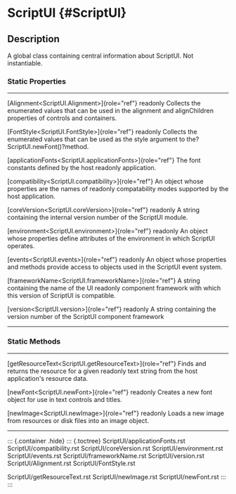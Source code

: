 ScriptUI {#ScriptUI}
========

Description
-----------

A global class containing central information about ScriptUI. Not
instantiable.

### Static Properties

  ------------------------------------------------------------- -----------------------------------------------
  [Alignment\<ScriptUI.Alignment\>]{role="ref"} readonly        Collects the enumerated values that can be used
                                                                in the alignment and alignChildren properties
                                                                of controls and containers.

  [FontStyle\<ScriptUI.FontStyle\>]{role="ref"} readonly        Collects the enumerated values that can be used
                                                                as the style argument to
                                                                the?ScriptUI.newFont()?method.

  [applicationFonts\<ScriptUI.applicationFonts\>]{role="ref"}   The font constants defined by the host
  readonly                                                      application.

  [compatibility\<ScriptUI.compatibility\>]{role="ref"}         An object whose properties are the names of
  readonly                                                      compatability modes supported by the host
                                                                application.

  [coreVersion\<ScriptUI.coreVersion\>]{role="ref"} readonly    A string containing the internal version number
                                                                of the ScriptUI module.

  [environment\<ScriptUI.environment\>]{role="ref"} readonly    An object whose properties define attributes of
                                                                the environment in which ScriptUI operates.

  [events\<ScriptUI.events\>]{role="ref"} readonly              An object whose properties and methods provide
                                                                access to objects used in the ScriptUI event
                                                                system.

  [frameworkName\<ScriptUI.frameworkName\>]{role="ref"}         A string containing the name of the UI
  readonly                                                      component framework with which this version of
                                                                ScriptUI is compatible.

  [version\<ScriptUI.version\>]{role="ref"} readonly            A string containing the version number of the
                                                                ScriptUI component framework
  ------------------------------------------------------------- -----------------------------------------------

### Static Methods

  ----------------------------------------------------------- --------------------------------------------
  [getResourceText\<ScriptUI.getResourceText\>]{role="ref"}   Finds and returns the resource for a given
  readonly                                                    text string from the host application\'s
                                                              resource data.

  [newFont\<ScriptUI.newFont\>]{role="ref"} readonly          Creates a new font object for use in text
                                                              controls and titles.

  [newImage\<ScriptUI.newImage\>]{role="ref"} readonly        Loads a new image from resources or disk
                                                              files into an image object.
  ----------------------------------------------------------- --------------------------------------------

::: {.container .hide}
::: {.toctree}
ScriptUI/applicationFonts.rst ScriptUI/compatibility.rst
ScriptUI/coreVersion.rst ScriptUI/environment.rst ScriptUI/events.rst
ScriptUI/frameworkName.rst ScriptUI/version.rst ScriptUI/Alignment.rst
ScriptUI/FontStyle.rst

ScriptUI/getResourceText.rst ScriptUI/newImage.rst ScriptUI/newFont.rst
:::
:::
